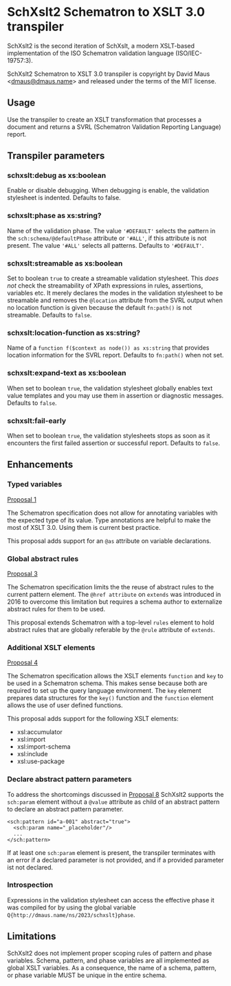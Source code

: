 # SchXslt2 Schematron to XSLT 3.0 transpiler

SchXslt2 is the second iteration of SchXslt, a modern XSLT-based implementation of the ISO Schematron validation
language (ISO/IEC-19757:3).

SchXslt2 Schematron to XSLT 3.0 transpiler is copyright by David Maus &lt;dmaus@dmaus.name&gt; and released under the
terms of the MIT license.

## Usage

Use the transpiler to create an XSLT transformation that processes a document and returns a SVRL (Schematron Validation
Reporting Language) report.

## Transpiler parameters

### schxslt:debug as xs:boolean

Enable or disable debugging. When debugging is enable, the validation stylesheet is indented. Defaults to false.

### schxslt:phase as xs:string?

Name of the validation phase. The value ```'#DEFAULT'``` selects the pattern in the ```sch:schema/@defaultPhase```
attribute or ```'#ALL'```, if this attribute is not present. The value ```'#ALL'``` selects all patterns. Defaults to
```'#DEFAULT'```.

### schxslt:streamable as xs:boolean

Set to boolean ```true``` to create a streamable validation stylesheet. This *does not* check the streamability of XPath
expressions in rules, assertions, variables etc. It merely declares the modes in the validation stylesheet to be
streamable and removes the ```@location``` attribute from the SVRL output when no location function is given because the
default ```fn:path()``` is not streamable. Defaults to ```false```.

### schxslt:location-function as xs:string?

Name of a ```function f($context as node()) as xs:string``` that provides location information for the SVRL
report. Defaults to ```fn:path()``` when not set.

### schxslt:expand-text as xs:boolean

When set to boolean ```true```, the validation stylesheet globally enables text value templates and you may use them in
assertion or diagnostic messages. Defaults to ```false```.

### schxslt:fail-early

When set to boolean ```true```, the validation stylesheets stops as soon as it encounters the first failed assertion or
successful report. Defaults to ```false```.

## Enhancements

### Typed variables

[Proposal 1](https://github.com/Schematron/schematron-enhancement-proposals/issues/1)

The Schematron specification does not allow for annotating variables with the expected type of its value. Type
annotations are helpful to make the most of XSLT 3.0. Using them is current best practice.

This proposal adds support for an ```@as``` attribute on variable declarations.

### Global abstract rules

[Proposal 3](https://github.com/Schematron/schematron-enhancement-proposals/issues/3)

The Schematron specification limits the the reuse of abstract rules to the current pattern element. The ```@href
attribute``` on ```extends``` was introduced in 2016 to overcome this limitation but requires a schema author to
externalize abstract rules for them to be used.

This proposal extends Schematron with a top-level ```rules``` element to hold abstract rules that are globally
referable by the ```@rule``` attribute of ```extends```.

### Additional XSLT elements

[Proposal 4](https://github.com/Schematron/schematron-enhancement-proposals/issues/4)

The Schematron specification allows the XSLT elements ```function``` and ```key``` to be used in a Schematron
schema. This makes sense because both are required to set up the query language environment. The ```key``` element
prepares data structures for the ```key()``` function and the ```function``` element allows the use of user defined
functions.

This proposal adds support for the following XSLT elements:

* xsl:accumulator
* xsl:import
* xsl:import-schema
* xsl:include
* xsl:use-package

### Declare abstract pattern parameters

To address the shortcomings discussed in [Proposal
8](https://github.com/Schematron/schematron-enhancement-proposals/issues/8) SchXslt2 supports the ```sch:param```
element without a ```@value``` attribute as child of an abstract pattern to declare an abstract pattern parameter.

```
<sch:pattern id="a-001" abstract="true">
  <sch:param name="_placeholder"/>
  ...
</sch:pattern>
```

If at least one ```sch:param``` element is present, the transpiler terminates with an error if a declared parameter is
not provided, and if a provided parameter ist not declared.

### Introspection

Expressions in the validation stylesheet can access the effective phase it was compiled for by using the global variable
```Q{http://dmaus.name/ns/2023/schxslt}phase```.

## Limitations

SchXslt2 does not implement proper scoping rules of pattern and phase variables. Schema, pattern, and phase variables
are all implemented as global XSLT variables. As a consequence, the name of a schema, pattern, or phase variable MUST be
unique in the entire schema.
